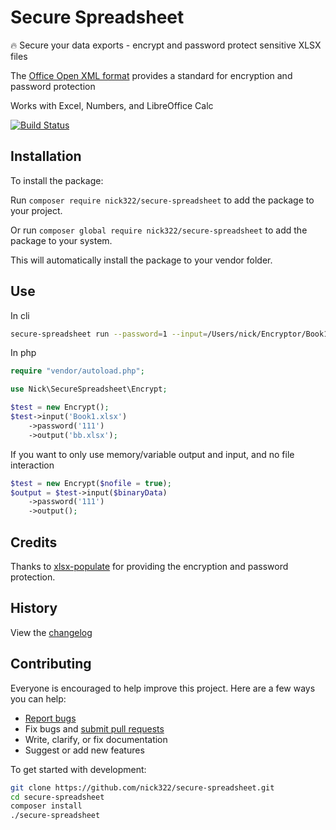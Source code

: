 # Secure Spreadsheet

🔥 Secure your data exports - encrypt and password protect sensitive XLSX files

The [Office Open XML format](https://en.wikipedia.org/wiki/Office_Open_XML) provides a standard for encryption and password protection

Works with Excel, Numbers, and LibreOffice Calc

[![Build Status](https://github.com/nick322/secure-spreadsheet/workflows/tests/badge.svg?branch=master)](https://github.com/nick322/secure-spreadsheet/actions)

## Installation

To install the package:

Run ``composer require nick322/secure-spreadsheet`` to add the package to your project.

Or run ``composer global require nick322/secure-spreadsheet`` to add the package to your system.

This will automatically install the package to your vendor folder.

## Use

In cli

```bash
secure-spreadsheet run --password=1 --input=/Users/nick/Encryptor/Book1.xlsx --output=/Users/nick/Encryptor/bb.xlsx

```

In php

```php
require "vendor/autoload.php";

use Nick\SecureSpreadsheet\Encrypt;

$test = new Encrypt();
$test->input('Book1.xlsx')
    ->password('111')
    ->output('bb.xlsx');
```


If you want to only use memory/variable output and input, and no file interaction
```php
$test = new Encrypt($nofile = true);
$output = $test->input($binaryData)
    ->password('111')
    ->output();
```

## Credits

Thanks to [xlsx-populate](https://github.com/dtjohnson/xlsx-populate) for providing the encryption and password protection.

## History

View the [changelog](https://github.com/nick322/secure-spreadsheet/blob/master/CHANGELOG.md)

## Contributing

Everyone is encouraged to help improve this project. Here are a few ways you can help:

- [Report bugs](https://github.com/nick322/secure-spreadsheet/issues)
- Fix bugs and [submit pull requests](https://github.com/nick322/secure-spreadsheet/pulls)
- Write, clarify, or fix documentation
- Suggest or add new features

To get started with development:

```sh
git clone https://github.com/nick322/secure-spreadsheet.git
cd secure-spreadsheet
composer install
./secure-spreadsheet
```
